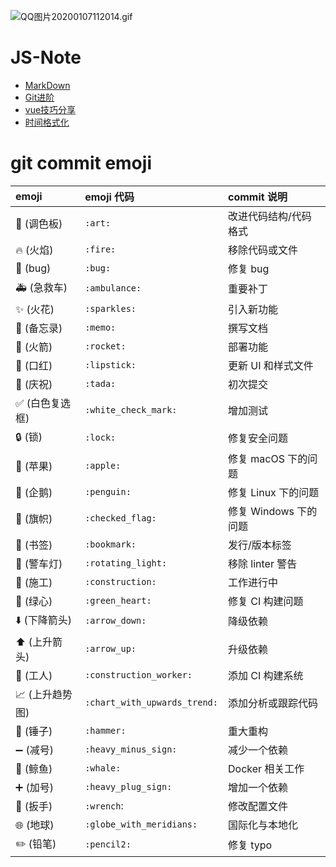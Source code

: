 
![QQ图片20200107112014.gif](https://img.hacpai.com/file/2020/01/QQ图片20200107112014-76b929c1.gif)


# JS-Note
- [MarkDown](https://github.com/Lee981265/Free-Style/blob/master/Markdown.md)
- [Git进阶](https://github.com/WEB-qq-635678224/JS-Note/blob/master/Git%E8%BF%9B%E9%98%B6.md)
- [vue技巧分享](https://github.com/WEB-qq-635678224/JS-Note/blob/master/vue-note.md)
- [时间格式化](https://github.com/WEB-qq-635678224/JS-Note/blob/master/Fomat%20Time.md)

# git commit emoji

|emoji|emoji 代码|commit 说明|
|:--|:--|:--|
|:art: (调色板)	|`:art:`	|改进代码结构/代码格式|
|:fire: (火焰)	|`:fire:`	|移除代码或文件|
|:bug: (bug)	|`:bug:`	|修复 bug|
|:ambulance: (急救车)	 |`:ambulance:`	|重要补丁|
|:sparkles: (火花)	|`:sparkles:`	|引入新功能|
|:memo: (备忘录)	|`:memo:`	|撰写文档|
|:rocket: (火箭)	|`:rocket:`|	部署功能|
|:lipstick: (口红)	|`:lipstick:`	|更新 UI 和样式文件|
|:tada: (庆祝)	|`:tada:`|	初次提交|
|:white_check_mark: (白色复选框)	|`:white_check_mark:`	|增加测试|
|:lock: (锁)	|`:lock:`|	修复安全问题|
|:apple: (苹果)	|`:apple:`|	修复 macOS 下的问题|
|:penguin: (企鹅)	|`:penguin:`	|修复 Linux 下的问题|
|:checkered_flag: (旗帜)	|`:checked_flag:`	|修复 Windows 下的问题|
|:bookmark: (书签)	|`:bookmark:`	|发行/版本标签|
|:rotating_light: (警车灯)	|`:rotating_light:`|移除 linter 警告|
|:construction: (施工)	|`:construction:`	|工作进行中|
|:green_heart: (绿心)	|`:green_heart:`|	修复 CI 构建问题|
|:arrow_down: (下降箭头)	|`:arrow_down:`|	降级依赖|
|:arrow_up: (上升箭头)	|`:arrow_up:`	|升级依赖|
|:construction_worker: (工人)	|`:construction_worker:`|	添加 CI 构建系统|
|:chart_with_upwards_trend: (上升趋势图)	|`:chart_with_upwards_trend:`|	添加分析或跟踪代码|
|:hammer: (锤子)	|`:hammer:`	|重大重构|
|:heavy_minus_sign: (减号)	|`:heavy_minus_sign:`	|减少一个依赖|
|:whale: (鲸鱼)	|`:whale:`|	Docker 相关工作|
|:heavy_plus_sign: (加号)	|`:heavy_plug_sign:`	|增加一个依赖|
|:wrench: (扳手)	|`:wrench`:|	修改配置文件|
|:globe_with_meridians: (地球) |	`:globe_with_meridians:`	|国际化与本地化|
|:pencil2: (铅笔)	| `:pencil2:`	|修复 typo|


